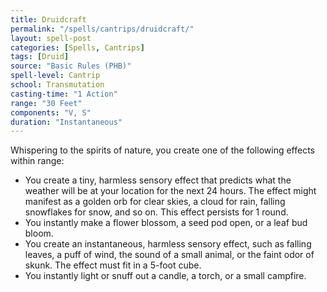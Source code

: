 ```yaml
---
title: Druidcraft
permalink: "/spells/cantrips/druidcraft/"
layout: spell-post
categories: [Spells, Cantrips]
tags: [Druid]
source: "Basic Rules (PHB)"
spell-level: Cantrip
school: Transmutation
casting-time: "1 Action"
range: "30 Feet"
components: "V, S"
duration: "Instantaneous"
---
```


Whispering to the spirits of nature, you create one of the following effects within range:
* You create a tiny, harmless sensory effect that predicts what the weather will be at your location for the next 24 hours. The effect might manifest as a golden orb for clear skies, a cloud for rain, falling snowflakes for snow, and so on. This effect persists for 1 round.
* You instantly make a flower blossom, a seed pod open, or a leaf bud bloom.
* You create an instantaneous, harmless sensory effect, such as falling leaves, a puff of wind, the sound of a small animal, or the faint odor of skunk. The effect must fit in a 5-foot cube.
* You instantly light or snuff out a candle, a torch, or a small campfire.